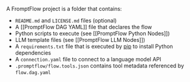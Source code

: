 A FromptFlow project is a folder that contains:

- `README.md` and `LICENSE.md` files (optional)
- A [[PromptFlow DAG YAML]] file that declares the flow
- Python scripts to execute (see [[PromptFlow Python Nodes]])
- LLM template files (see [[PromptFlow LLM Nodes]])
- A `requirements.txt` file that is executed by [pip](https://pypi.org/project/pip/) to install Python dependencies
- A `connection.yaml` file to connect to a language model API
- `.promptflow/flow.tools.json` contains tool metadata referenced by `flow.dag.yaml`
